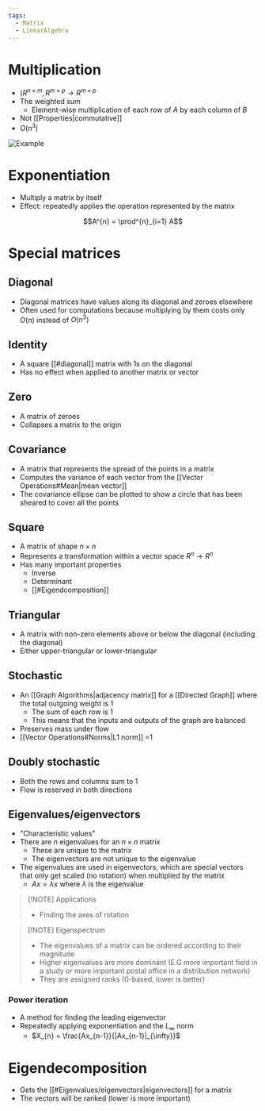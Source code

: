 ```yaml
---
tags:
  - Matrix
  - LinearAlgebra
---
```

# Multiplication
- $(R^{n \times m}, R^{m \times p} \rightarrow R^{m \times p}$
- The weighted sum
	- Element-wise multiplication of each row of $A$ by each column of $B$
- Not [[Properties|commutative]]
- $O(n^3)$

![Example](https://miro.medium.com/v2/resize:fit:1400/1*YGcMQSr0ge_DGn96WnEkZw.png)

# Exponentiation
- Multiply a matrix by itself
- Effect: repeatedly applies the operation represented by the matrix

$$A^{n} = \prod^{n}_{i=1} A$$

# Special matrices
## Diagonal
- Diagonal matrices have values along its diagonal and zeroes elsewhere
- Often used for computations because multiplying by them costs only $O(n)$ instead of $O(n^3)$

## Identity
- A square [[#diagonal]] matrix with 1s on the diagonal
- Has no effect when applied to another matrix or vector

## Zero
- A matrix of zeroes
- Collapses a matrix to the origin

## Covariance
 - A matrix that represents the spread of the points in a matrix
 - Computes the variance of each vector from the [[Vector Operations#Mean|mean vector]]
 - The covariance ellipse can be plotted to show a circle that has been sheared to cover all the points

## Square
- A matrix of shape $n \times n$
- Represents a transformation within a vector space $R^{n} \rightarrow R^n$
- Has many important properties
	- Inverse
	- Determinant
	- [[#Eigendcomposition]]

## Triangular
- A matrix with non-zero elements above or below the diagonal (including the diagonal)
- Either upper-triangular or lower-triangular

## Stochastic
- An [[Graph Algorithms|adjacency matrix]] for a [[Directed Graph]] where the total outgoing weight is 1
	- The sum of each row is 1
	- This means that the inputs and outputs of the graph are balanced
- Preserves mass under flow
- [[Vector Operations#Norms|L1 norm]] =1

## Doubly stochastic
- Both the rows and columns sum to 1
- Flow is reserved in both directions

## Eigenvalues/eigenvectors
- "Characteristic values"
- There are $n$ eigenvalues for an $n \times n$ matrix
	- These are unique to the matrix
	- The eigenvectors are not unique to the eigenvalue
- The eigenvalues are used in eigenvectors, which are special vectors that only get scaled (no rotation) when multiplied by the matrix
	- $Ax = \lambda x$ where $\lambda$ is the eigenvalue
	

> [!NOTE] Applications
> - Finding the axes of rotation

> [!NOTE] Eigenspectrum
> - The eigenvalues of a matrix can be ordered according to their magnitude
> - Higher eigenvalues are more dominant (E.G more important field in a study or more important postal office in a distribution network)
> - They are assigned ranks (0-based, lower is better)

### Power iteration
- A method for finding the leading eigenvector
- Repeatedly applying exponentiation and the $L_\infty$ norm
	- $X_{n} = \frac{Ax_{n-1}}{|Ax_{n-1}|_{\infty}}$

# Eigendecomposition
- Gets the [[#Eigenvalues/eigenvectors|eigenvectors]] for a matrix
- The vectors will be ranked (lower is more important)